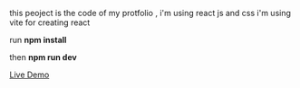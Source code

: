 this peoject is the code of my protfolio , i'm using react js and css 
i'm using vite for creating react

run 
<b>npm install</b>

then 
<b>npm run dev</b>

<a href="https://ibraham.netlify.app/" > Live Demo </a>
